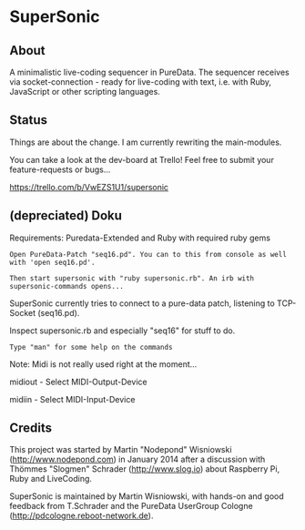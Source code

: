 SuperSonic
==========

About
-----

A minimalistic live-coding sequencer in PureData. The sequencer receives via socket-connection - ready for live-coding with text, i.e. with Ruby, JavaScript or other scripting languages.

Status
------

Things are about the change. I am currently rewriting the main-modules.

You can take a look at the dev-board at Trello! Feel free to submit your feature-requests or bugs...

https://trello.com/b/VwEZS1U1/supersonic


(depreciated) Doku
----

Requirements: Puredata-Extended and Ruby with required ruby gems

```
Open PureData-Patch "seq16.pd". You can to this from console as well with 'open seq16.pd'.

Then start supersonic with "ruby supersonic.rb". An irb with supersonic-commands opens...
```

SuperSonic currently tries to connect to a pure-data patch, listening to TCP-Socket (seq16.pd).

Inspect supersonic.rb and especially "seq16" for stuff to do.

```
Type "man" for some help on the commands
```

Note: Midi is not really used right at the moment...

midiout - Select MIDI-Output-Device

midiin - Select MIDI-Input-Device




Credits
-------

This project was started by Martin "Nodepond" Wisniowski (http://www.nodepond.com) in January 2014 after a discussion with Thömmes "Slogmen" Schrader (http://www.slog.io) about Raspberry Pi, Ruby and LiveCoding.

SuperSonic is maintained by Martin Wisniowski, with hands-on and good feedback from T.Schrader and the PureData UserGroup Cologne (http://pdcologne.reboot-network.de).
